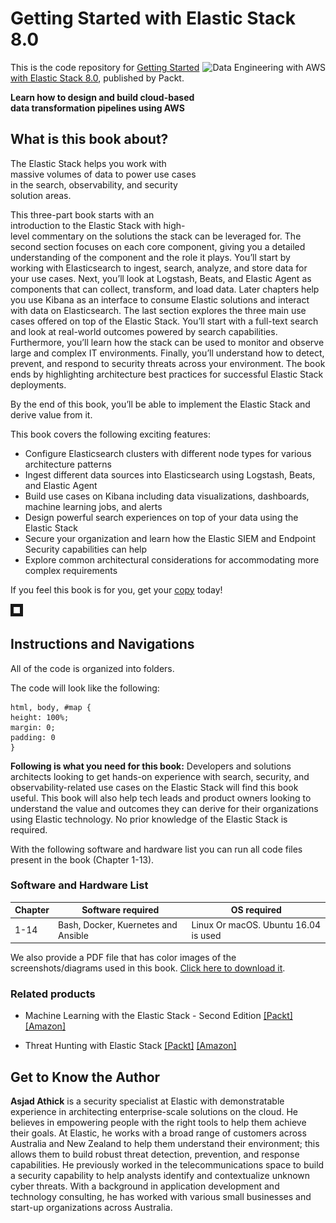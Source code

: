 # Getting Started with Elastic Stack 8.0		

<a href="https://www.packtpub.com/product/getting-started-with-elastic-stack-8-0/9781800569492"><img src="https://static.packt-cdn.com/products/9781800569492/cover/smaller" alt="Data Engineering with AWS" height="256px" align="right"></a>

This is the code repository for [Getting Started with Elastic Stack 8.0](https://www.packtpub.com/product/getting-started-with-elastic-stack-8-0/9781800569492), published by Packt.

**Learn how to design and build cloud-based data transformation pipelines using AWS**

## What is this book about?

The Elastic Stack helps you work with massive volumes of data to power use cases in the search, observability, and security solution areas.

This three-part book starts with an introduction to the Elastic Stack with high-level commentary on the solutions the stack can be leveraged for. The second section focuses on each core component, giving you a detailed understanding of the component and the role it plays. You’ll start by working with Elasticsearch to ingest, search, analyze, and store data for your use cases. Next, you’ll look at Logstash, Beats, and Elastic Agent as components that can collect, transform, and load data. Later chapters help you use Kibana as an interface to consume Elastic solutions and interact with data on Elasticsearch. The last section explores the three main use cases offered on top of the Elastic Stack. You’ll start with a full-text search and look at real-world outcomes powered by search capabilities. Furthermore, you’ll learn how the stack can be used to monitor and observe large and complex IT environments. Finally, you’ll understand how to detect, prevent, and respond to security threats across your environment. The book ends by highlighting architecture best practices for successful Elastic Stack deployments.

By the end of this book, you’ll be able to implement the Elastic Stack and derive value from it.

This book covers the following exciting features: 
* Configure Elasticsearch clusters with different node types for various architecture patterns
* Ingest different data sources into Elasticsearch using Logstash, Beats, and Elastic Agent
* Build use cases on Kibana including data visualizations, dashboards, machine learning jobs, and alerts
* Design powerful search experiences on top of your data using the Elastic Stack
* Secure your organization and learn how the Elastic SIEM and Endpoint Security capabilities can help
* Explore common architectural considerations for accommodating more complex requirements

If you feel this book is for you, get your [copy](https://www.amazon.in/Getting-Started-Elastic-Stack-8-0-ebook/dp/B09BZVNY7Q/ref=sr_1_1?crid=1AT03XJG7XUA&keywords=Getting+Started+with+Elastic+Stack+8.0&qid=1646806864&sprefix=getting+started+with+elastic+stack+8.0%2Caps%2C319&sr=8-1) today!

<a href="https://static.packt-cdn.com/products/9781800569492/cover/smaller"><img src="https://raw.githubusercontent.com/PacktPublishing/GitHub/master/GitHub.png" alt="https://www.packtpub.com/" border="5" /></a>

## Instructions and Navigations
All of the code is organized into folders.

The code will look like the following:
```
html, body, #map {
height: 100%;
margin: 0;
padding: 0
}
```
**Following is what you need for this book:**
Developers and solutions architects looking to get hands-on experience with search, security, and observability-related use cases on the Elastic Stack will find this book useful. This book will also help tech leads and product owners looking to understand the value and outcomes they can derive for their organizations using Elastic technology. No prior knowledge of the Elastic Stack is required.

With the following software and hardware list you can run all code files present in the book (Chapter 1-13).

### Software and Hardware List

| Chapter  | Software required                                                                    | OS required                        |
| -------- | -------------------------------------------------------------------------------------| -----------------------------------|
|  	1-14	   |   	Bash, Docker, Kuernetes and Ansible                            			  |  Linux Or macOS. Ubuntu 16.04 is used|

We also provide a PDF file that has color images of the screenshots/diagrams used in this book. [Click here to download it](https://static.packt-cdn.com/downloads/9781800569492_ColorImages.pdf ).

### Related products <Other books you may enjoy>
* Machine Learning with the Elastic Stack - Second Edition  [[Packt]](https://www.packtpub.com/product/machine-learning-with-the-elastic-stack-second-edition/9781801070034) [[Amazon]](https://www.amazon.in/Machine-Learning-Elastic-Stack-valuable-ebook/dp/B091V4GXLV/ref=sr_1_fkmr0_2?crid=23HUG2RHSX0ZJ&keywords=Machine+Learning+with+the+Elastic+Stack+-+Second+Edition&qid=1646807856&sprefix=machine+learning+with+the+elastic+stack+-+second+edition%2Caps%2C633&sr=8-2-fkmr0)
  
* Threat Hunting with Elastic Stack  [[Packt]](https://www.packtpub.com/product/threat-hunting-with-elastic-stack/9781801073783) [[Amazon]](https://www.amazon.in/Threat-Hunting-Elastic-Stack-challenges/dp/1801073783/ref=sr_1_1?crid=3QYUAB6Y83DBN&keywords=Threat+Hunting+with+Elastic+Stack&qid=1646807941&sprefix=threat+hunting+with+elastic+stack%2Caps%2C300&sr=8-1)
  
## Get to Know the Author
**Asjad Athick** is a security specialist at Elastic with demonstratable experience in architecting enterprise-scale solutions on the cloud. He believes in empowering people with the right tools to help them achieve their goals. At Elastic, he works with a broad range of customers across Australia and New Zealand to help them understand their environment; this allows them to build robust threat detection, prevention, and response capabilities. He previously worked in the telecommunications space to build a security capability to help analysts identify and contextualize unknown cyber threats. With a background in application development and technology consulting, he has worked with various small businesses and start-up organizations across Australia.

